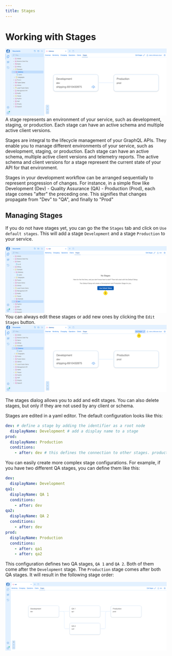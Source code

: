 ```yaml
---
title: Stages
---
```


# Working with Stages

![Screenshot of the Stages overview](images/stages-0.png)
A stage represents an environment of your service, such as development, staging, or production. Each stage can have an active schema and multiple active client versions.

Stages are integral to the lifecycle management of your GraphQL APIs. They enable you to manage different environments of your service, such as development, staging, or production. Each stage can have an active schema, multiple active client versions and telemetry reports. The active schema and client versions for a stage represent the current state of your API for that environment.

Stages in your development workflow can be arranged sequentially to represent progression of changes. For instance, in a simple flow like Development (Dev) - Quality Assurance (QA) - Production (Prod), each stage comes "after" the preceding one. This signifies that changes propagate from "Dev" to "QA", and finally to "Prod"

## Managing Stages

If you do not have stages yet, you can go the the `Stages` tab and click on `Use default stages`. This will add a stage `Development` and a stage `Production` to your service.

![Screenshot of the Stages overview](images/stages-1.png)
You can always edit these stages or add new ones by clicking the `Edit Stages` button.
![Screenshot of the Stages overview](images/stages-2.png)

The stages dialog allows you to add and edit stages. You can also delete stages, but only if they are not used by any client or schema.

Stages are edited in a yaml editor. The default configuration looks like this:

```yaml
dev: # define a stage by adding the identifier as a root node
  displayName: Development # add a display name to a stage
prod:
  displayName: Production
  conditions:
    - after: dev # this defines the connection to other stages. production comes after development
```

You can easily create more complex stage configurations. For example, if you have two different QA stages, you can define them like this:

```yaml
dev:
  displayName: Development
qa1:
  displayName: QA 1
  conditions:
    - after: dev
qa2:
  displayName: QA 2
  conditions:
    - after: dev
prod:
  displayName: Production
  conditions:
    - after: qa1
    - after: qa2
```

This configuration defines two QA stages, `QA 1` and `QA 2`. Both of them come after the `Development` stage. The `Production` stage comes after both QA stages. It will result in the following stage order:

![Image](images/stages-3.png)
